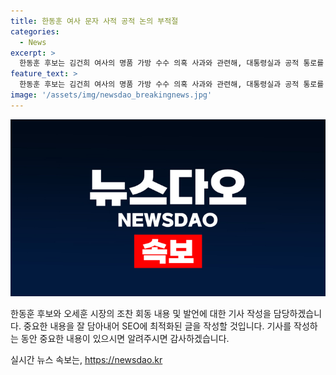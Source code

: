 ```yaml
---
title: 한동훈 여사 문자 사적 공적 논의 부적절
categories:
  - News
excerpt: >
  한동훈 후보는 김건희 여사의 명품 가방 수수 의혹 사과와 관련해, 대통령실과 공적 통로를 통해 의견을 전달했고 사과가 필요하다는 의견을 여러 차례 전달했다고 주장했다. 또한, 이와 관련된 의혹에 대해 의문을 제기하며 자신이 보낸 문자와 재구성된 내용이 다르다고 주장했다. 이에 대한 친윤계 의원들의 작전 의문에 대해선 화합과 분란 방지를 강조하며 당대표로서의 책무를 강조했다. 더불어민주당에 대한 비판과 야당의 특검법 처리에 대한 입장도 피력하며, 당 내 의견 표현을 강조했다.
feature_text: >
  한동훈 후보는 김건희 여사의 명품 가방 수수 의혹 사과와 관련해, 대통령실과 공적 통로를 통해 의견을 전달했고 사과가 필요하다는 의견을 여러 차례 전달했다고 주장했다. 또한, 이와 관련된 의혹에 대해 의문을 제기하며 자신이 보낸 문자와 재구성된 내용이 다르다고 주장했다. 이에 대한 친윤계 의원들의 작전 의문에 대해선 화합과 분란 방지를 강조하며 당대표로서의 책무를 강조했다. 더불어민주당에 대한 비판과 야당의 특검법 처리에 대한 입장도 피력하며, 당 내 의견 표현을 강조했다.
image: '/assets/img/newsdao_breakingnews.jpg'
---
```


<p><img src="/assets/img/newsdao_breakingnews.jpg" alt="pcversion 속보" /></p>

<p>한동훈 후보와 오세훈 시장의 조찬 회동 내용 및 발언에 대한 기사 작성을 담당하겠습니다. 중요한 내용을 잘 담아내어 SEO에 최적화된 글을 작성할 것입니다. 기사를 작성하는 동안 중요한 내용이 있으시면 알려주시면 감사하겠습니다.</p>
실시간 뉴스 속보는, <a href="https://newsdao.kr" rel="dofollow">https://newsdao.kr</a>


